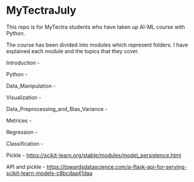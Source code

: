 # MyTectraJuly

This repo is for MyTectra students who have taken up AI-ML course with Python.

The course has been divided into modules which represent folders. I have explained each module and the topics that they cover.

Introduction - 

Python - 

Data_Manipulation - 

Visualization -

Data_Preprocessing_and_Bias_Variance -

Metrices -

Regression -

Classification -

Pickle - https://scikit-learn.org/stable/modules/model_persistence.html

API and pickle - https://towardsdatascience.com/a-flask-api-for-serving-scikit-learn-models-c8bcdaa41daa

